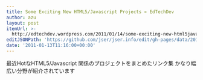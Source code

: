 ```yaml
---
title: Some Exciting New HTML5/Javascript Projects « EdTechDev
author: azu
layout: post
itemUrl: >-
  http://edtechdev.wordpress.com/2011/01/14/some-exciting-new-html5javascript-projects/
editJSONPath: 'https://github.com/jser/jser.info/edit/gh-pages/data/2011/01/index.json'
date: '2011-01-13T11:16:00+00:00'
---
```

最近HotなHTML5/Javascript 関係のプロジェクトをまとめたリンク集
かなり幅広い分野が紹介されています
